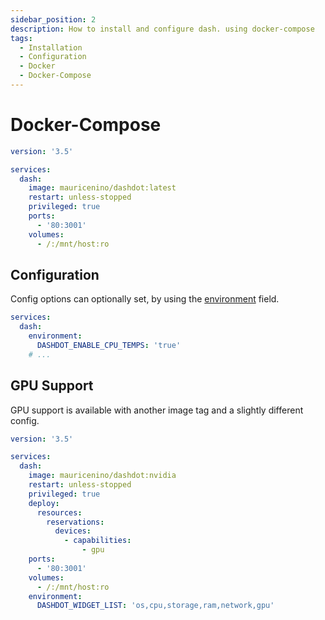 ```yaml
---
sidebar_position: 2
description: How to install and configure dash. using docker-compose
tags:
  - Installation
  - Configuration
  - Docker
  - Docker-Compose
---
```


# Docker-Compose

```yml
version: '3.5'

services:
  dash:
    image: mauricenino/dashdot:latest
    restart: unless-stopped
    privileged: true
    ports:
      - '80:3001'
    volumes:
      - /:/mnt/host:ro
```

## Configuration

Config options can optionally set, by using the [environment](https://docs.docker.com/compose/compose-file/#environment) field.

```yml
services:
  dash:
    environment:
      DASHDOT_ENABLE_CPU_TEMPS: 'true'
    # ...
```

## GPU Support

GPU support is available with another image tag and a slightly different config.

```yml
version: '3.5'

services:
  dash:
    image: mauricenino/dashdot:nvidia
    restart: unless-stopped
    privileged: true
    deploy:
      resources:
        reservations:
          devices:
            - capabilities:
                - gpu
    ports:
      - '80:3001'
    volumes:
      - /:/mnt/host:ro
    environment:
      DASHDOT_WIDGET_LIST: 'os,cpu,storage,ram,network,gpu'
```
